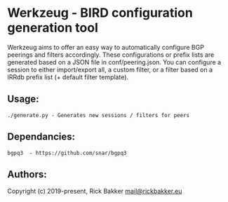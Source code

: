 Werkzeug - BIRD configuration generation tool
================================================

Werkzeug aims to offer an easy way to automatically configure BGP peerings and filters accordingly. These configurations or prefix lists are generated based on a JSON file in conf/peering.json.
You can configure a session to either import/export all, a custom filter, or a filter based on a IRRdb prefix list (+ default filter template).

Usage:
------

    ./generate.py - Generates new sessions / filters for peers

Dependancies:
-------------

    bgpq3  - https://github.com/snar/bgpq3

Authors:
-------

Copyright (c) 2019-present, Rick Bakker <mail@rickbakker.eu>
